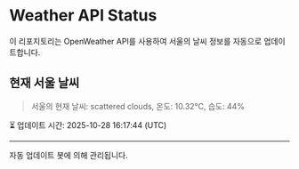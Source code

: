 
# Weather API Status

이 리포지토리는 OpenWeather API를 사용하여 서울의 날씨 정보를 자동으로 업데이트합니다.

## 현재 서울 날씨
> 서울의 현재 날씨: scattered clouds, 온도: 10.32°C, 습도: 44%

⏳ 업데이트 시간: 2025-10-28 16:17:44 (UTC)

---
자동 업데이트 봇에 의해 관리됩니다.

